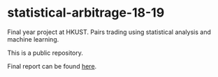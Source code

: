 # statistical-arbitrage-18-19
Final year project at HKUST. Pairs trading using statistical analysis and machine learning.

This is a public repository.

Final report can be found [here](https://github.com/wywongbd/statistical-arbitrage-18-19/blob/master/reports/FYP_Final_Report_LZ2.pdf).
